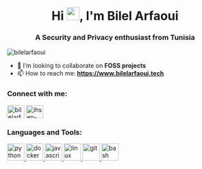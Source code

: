 <h1 align="center">Hi <img src="https://raw.githubusercontent.com/MartinHeinz/MartinHeinz/master/wave.gif" width="30px">, I'm Bilel Arfaoui</h1>
<h3 align="center">A Security and Privacy enthusiast from Tunisia</h3>
<p align="left"> <img src="https://komarev.com/ghpvc/?username=bilelarfaoui&label=Profile%20views&color=0e75b6&style=flat" alt="bilelarfaoui" /> </p>

<!--- 🔭 I’m currently working on **graduating lol**
- 🌱 I’m currently learning **Rust**!-->
- 👯 I’m looking to collaborate on **FOSS projects**
- 📫 How to reach me: **https://www.bilelarfaoui.tech**

<h3 align="left">Connect with me:</h3>
<p align="left">
<a href="https://www.linkedin.com/in/bilelarfaoui/" target="blank"><img align="center" src="https://github.com/bilelarfaoui/bilelarfaoui/assets/69963256/ed0c9a7c-e1c8-45d1-b528-4dbf559cb162" alt="bilelarfaoui" height="30" width="40" /></a> 
<a href="https://linkedin.com/in/bilelarfaoui" target="blank"><img align="center" src="![image](https://github.com/bilelarfaoui/bilelarfaoui/assets/69963256/e77d40ff-0f1a-44d1-ad3a-e6c6eb7a99ee)
" alt="ihsen-b8" height="30" width="40" /></a>
</p>

<h3 align="left">Languages and Tools:</h3>
<p align="left"> 
<a href="https://www.python.org/" target="_blank" rel="noreferrer"> <img src="https://logos-download.com/wp-content/uploads/2016/10/Python_logo_icon.png" alt="python" width="40" height="40"/> </a>
<a href="https://www.docker.com/" target="_blank" rel="noreferrer"> <img src="https://www.docker.com/wp-content/uploads/2022/03/Moby-logo.png" alt="docker" width="40" height="40"/> </a>
<a href="https://www.javascript.com/" target="_blank" rel="noreferrer"> <img src="https://pluspng.com/img-png/javascript-vector-png-javascript-vector-logo-600.png" alt="javascript" width="40" height="40"/> </a>
<a href="https://kernel.org/" target="_blank" rel="noreferrer"> <img src="https://pngimg.com/uploads/linux/linux_PNG1.png" alt="linux" width="40" height="40"/> </a>
<a href="https://git-scm.com/" target="_blank" rel="noreferrer"> <img src="https://user-images.githubusercontent.com/69963256/198871023-3b7c7de5-e3f3-49fe-9ff3-d45232bc5fae.png"alt="git" width="40" height="40"/> </a>
<a href="https://www.gnu.org/home.en.html" target="_blank" rel="noreferrer"> <img src="https://raw.githubusercontent.com/odb/official-bash-logo/master/assets/Logos/Icons/PNG/512x512.png" alt="bash" width="40" height="40"/> </a>

<!--
**bilelarfaoui/bilelarfaoui** is a ✨ _special_ ✨ repository because its `README.md` (this file) appears on your GitHub profile.

Here are some ideas to get you started:




- 🤔 I’m looking for help with ...
- 💬 Ask me about ...

- 😄 Pronouns: ...
- ⚡ Fun fact: ...
-->
